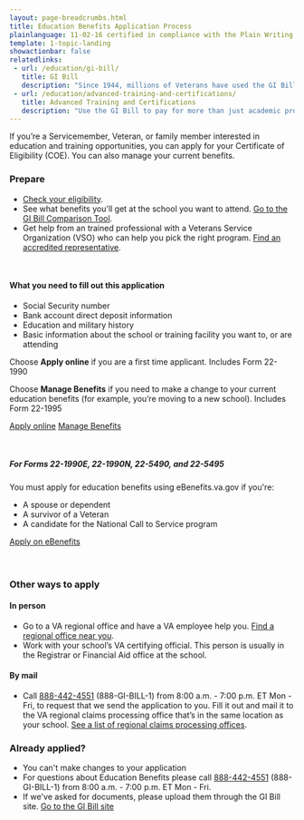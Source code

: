```yaml
---
layout: page-breadcrumbs.html
title: Education Benefits Application Process 
plainlanguage: 11-02-16 certified in compliance with the Plain Writing Act
template: 1-topic-landing
showactionbar: false
relatedlinks:
 - url: /education/gi-bill/
   title: GI Bill
   description: "Since 1944, millions of Veterans have used the GI Bill to pay for college"
 - url: /education/advanced-training-and-certifications/
   title: Advanced Training and Certifications
   description: "Use the GI Bill to pay for more than just academic programs"
---
```


If you’re a Servicemember, Veteran, or family member interested in education and training opportunities, you can apply for your Certificate of Eligibility (COE). You can also manage your current benefits.

### Prepare

- [Check your eligibility](/education/eligibility/).
- See what benefits you'll get at the school you want to attend. [Go to the GI Bill Comparison Tool](/gi-bill-comparison-tool/).
- Get help from an trained professional with a Veterans Service Organization (VSO) who can help you pick the right program. [Find an accredited representative](/disability-benefits/apply-for-benefits/help/index.html).

<div markdown="0"><br></div>

<div class="call-out" markdown="1">

#### What you need to fill out this application

- Social Security number
- Bank account direct deposit information
- Education and military history 
- Basic information about the school or training facility you want to, or are attending

</div>

Choose **Apply online** if you are a first time applicant.
Includes Form 22-1990

Choose **Manage Benefits** if you need to make a change to your current education benefits (for example, you’re moving to a new school).
Includes Form 22-1995

<a class="usa-button-primary va-button-primary" href="/education/apply-for-education-benefits/application/1990/introduction">Apply online</a>
<a href="/education/apply-for-education-benefits/application/1995" class="usa-button-primary usa-button-outline">Manage Benefits</a>

<div markdown="0"><br></div>
<div class="usa-alert usa-alert-warning usa-content secondary" markdown="1">
	<div class="usa-alert-body">

##### For Forms 22-1990E, 22-1990N, 22-5490, and 22-5495

You must apply for education benefits using eBenefits.va.gov if you're:
- A spouse or dependent
- A survivor of a Veteran
- A candidate for the National Call to Service program

<div markdown="0">
	<a class="usa-button-primary usa-button-outline usa-button-outline-exit transparent" href="https://www.ebenefits.va.gov/ebenefits/vonapp">Apply on eBenefits</a>
</div>
</div>
</div>
<br>

<div markdown="0"><br></div>

### Other ways to apply

#### In person
- Go to a VA regional office and have a VA employee help you. [Find a regional office near you](/facilities).
- Work with your school’s VA certifying official. This person is usually in the Registrar or Financial Aid office at the school.

#### By mail
- Call <a href="tel:+18884424551">888-442-4551</a> (888-GI-BILL-1) from 8:00 a.m. - 7:00 p.m. ET Mon - Fri, to request that we send the application to you. Fill it out and mail it to the VA regional claims processing office that’s in the same location as your school. [See a list of regional claims processing offices](http://www.benefits.va.gov/gibill/regional_processing.asp).

### Already applied?

- You can't make changes to your application
- For questions about Education Benefits please call <a href="tel:+18884424551">888-442-4551</a> (888-GI-BILL-1) from 8:00 a.m. - 7:00 p.m. ET Mon - Fri.
- If we've asked for documents, please upload them through the GI Bill site. <a class="usa-button-primary" href="https://gibill.custhelp.com/app/home">Go to the GI Bill site</a>

<div markdown="0"><br></div>
